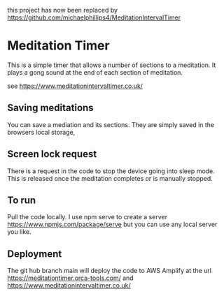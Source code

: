 this project has now been replaced by https://github.com/michaelphillips4/MeditationIntervalTimer


# Meditation Timer

This is a simple timer that allows a number of sections to a meditation.
It plays a gong sound at the end of each section of meditation.

see https://www.meditationintervaltimer.co.uk/

## Saving meditations

You can save a mediation and its sections. They are simply saved in the browsers local storage,

## Screen lock request

There is a request in the code to stop the device going into sleep mode. This is released once the meditation completes or is manually stopped. 

## To run 

Pull the code locally. I use npm serve to create a server
https://www.npmjs.com/package/serve but you can use any local server you like.

## Deployment 

The git hub branch main will deploy the code to AWS Amplify at the url https://meditationtimer.orca-tools.com/ and https://www.meditationintervaltimer.co.uk/  
